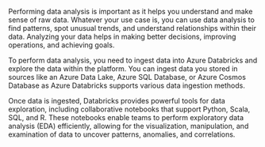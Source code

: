 Performing data analysis is important as it helps you understand and make sense of raw data. Whatever your use case is, you can use data analysis to find patterns, spot unusual trends, and understand relationships within their data. Analyzing your data helps in making better decisions, improving operations, and achieving goals.

To perform data analysis, you need to ingest data into Azure Databricks and explore the data within the platform. You can ingest data you stored in sources like an Azure Data Lake, Azure SQL Database, or Azure Cosmos Database as Azure Databricks supports various data ingestion methods.

Once data is ingested, Databricks provides powerful tools for data exploration, including collaborative notebooks that support Python, Scala, SQL, and R. These notebooks enable teams to perform exploratory data analysis (EDA) efficiently, allowing for the visualization, manipulation, and examination of data to uncover patterns, anomalies, and correlations.
